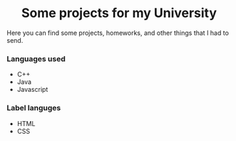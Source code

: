 <h1 align="center"> Some projects for my University </h1>

Here you can find some projects, homeworks, and other things that I had to send. 

### Languages ​​used
- C++
- Java
- Javascript

### Label languges
- HTML
- CSS
